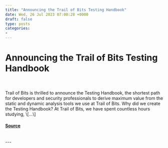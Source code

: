 ```yaml
---
title: "Announcing the Trail of Bits Testing Handbook"
date: Wed, 26 Jul 2023 07:00:28 +0000
draft: false
type: posts
categories: 
- 
---
```

# Announcing the Trail of Bits Testing Handbook

<br/>

<br/>
Trail of Bits is thrilled to announce the Testing Handbook, the shortest path for developers and security professionals to derive maximum value from the static and dynamic analysis tools we use at Trail of Bits. Why did we create the Testing Handbook? At Trail of Bits, we have spent countless hours studying, \[…\]

#### [Source](https://blog.trailofbits.com/2023/07/26/announcing-the-trail-of-bits-testing-handbook/)

<br/>
---

